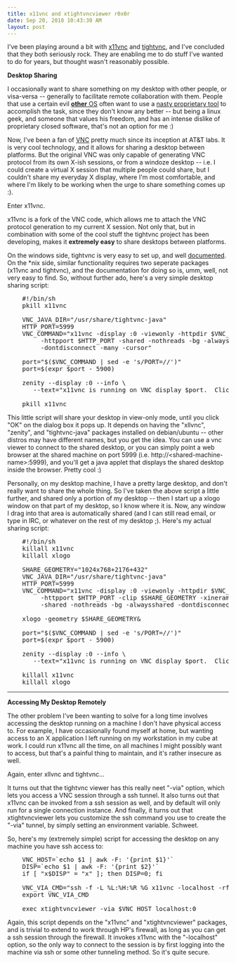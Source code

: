 ```yaml
---
title: x11vnc and xtightvncviewer r0x0r
date: Sep 20, 2018 10:43:30 AM
layout: post
---
```


I've been playing around a bit with 
<a href="http://www.karlrunge.com/x11vnc/">x11vnc</a> and
<a href="http://www.tightvnc.com/">tightvnc</a>, and I've concluded that
they both seriously rock.  They are enabling me to do stuff I've wanted to do
for years, but thought wasn't reasonably possible.

<b>Desktop Sharing</b>

I occasionally want to share something on my desktop with
other people, or visa-versa -- generally to facilitate remote collaboration with them.
People that use a certain evil <a href="http://microsoft.com"><b>other</b> OS</a>
often want to use a 
<a href="http://www.microsoft.com/windows/netmeeting/">nasty proprietary tool</a>
to accomplish the task, since they don't know any better -- but being a linux
geek, and someone that values his freedom, and has an intense dislike of
proprietary closed software, that's not an option for me :) 

Now, I've been a fan of <a href="http://www.realvnc.com/">VNC</a> pretty much since
its inception at AT&T labs.  It is very cool technology, and it allows for
sharing a desktop between platforms.  But the original VNC was only capable of
generating VNC protocol from its own X-ish sessions, or from a windoze desktop
-- i.e. I could create a virtual X session that multiple people could share, but
I couldn't share my everyday X display, where I'm most comfortable, and where I'm
likely to be working when the urge to share something comes up :).

Enter x11vnc.

x11vnc is a fork of the VNC code, which allows me to attach the VNC protocol
generation to my current X session.  Not only that, but in combination with some
of the cool stuff the tightvnc project has been developing, makes it <b>extremely
easy</b> to share desktops between platforms.

On the windows side, tightvnc is very easy to set up, and well 
<a href="http://www.tightvnc.com/winst.html">documented</a>.  On the *nix side,
similar functionality requires two seperate packages (x11vnc and tightvnc), and
the documentation for doing so is, umm, well, not very easy to find.  So, without
further ado, here's a very simple desktop sharing script:

<pre>
    #!/bin/sh
    pkill x11vnc
      
    VNC_JAVA_DIR="/usr/share/tightvnc-java"
    HTTP_PORT=5999
    VNC_COMMAND="x11vnc -display :0 -viewonly -httpdir $VNC_JAVA_DIR \
	     -httpport $HTTP_PORT -shared -nothreads -bg -alwaysshared \
	     -dontdisconnect -many -cursor"
      
    port="$($VNC_COMMAND | sed -e 's/PORT=//')"
    port=$(expr $port - 5900)
      
    zenity --display :0 --info \
	   --text="x11vnc is running on VNC display $port.  Click OK to kill"
      
    pkill x11vnc
</pre>

This little script will share your desktop in view-only mode, until you click
"OK" on the dialog box it pops up.  It depends on having the "xllvnc", "zenity",
and "tightvnc-java" packages installed on debian/ubuntu -- other distros may
have different names, but you get the idea.  You can use a vnc viewer to connect
to the shared desktop, or you can simply point a web browser at the shared
machine on port 5999 (i.e. http://&lt;shared-machine-name&gt;:5999), and you'll get a
java applet that displays the shared desktop inside the browser.  Pretty cool :)

Personally, on my desktop machine, I have a pretty large desktop, and don't
really want to share the whole thing.  So I've taken the above script a little
further, and shared only a portion of my desktop -- then I start up a xlogo
window on that part of my desktop, so I know where it is.  Now, any window I
drag into that area is automatically shared (and I can still read email, or type
in IRC, or whatever on the rest of my desktop ;).  Here's my actual sharing script:

<pre>
    #!/bin/sh
    killall x11vnc
    killall xlogo
      
    SHARE_GEOMETRY="1024x768+2176+432"
    VNC_JAVA_DIR="/usr/share/tightvnc-java"
    HTTP_PORT=5999
    VNC_COMMAND="x11vnc -display :0 -viewonly -httpdir $VNC_JAVA_DIR \
	     -httpport $HTTP_PORT -clip $SHARE_GEOMETRY -xinerama \
	     -shared -nothreads -bg -alwaysshared -dontdisconnect -many -cursor"
      
    xlogo -geometry $SHARE_GEOMETRY&
      
    port="$($VNC_COMMAND | sed -e 's/PORT=//')"
    port=$(expr $port - 5900)
      
    zenity --display :0 --info \
	   --text="x11vnc is running on VNC display $port.  Click OK to kill"
      
    killall x11vnc
    killall xlogo
</pre>

<hr>
<b>Accessing My Desktop Remotely</b>

The other problem I've been wanting to solve for a long time involves accessing
the desktop running on a machine I don't have physical access to.  For example,
I have occasionally found myself at home, but wanting access to an X application I
left running on my workstation in my cube at work.  I could run x11vnc all the
time, on all machines I might possibly want to access, but that's a painful
thing to maintain, and it's rather insecure as well.

Again, enter xllvnc and tightvnc...

It turns out that the tightvnc viewer has this really neet "-via" option, which
lets you access a VNC session through a ssh tunnel.  It also turns out that
x11vnc can be invoked from a ssh session as well, and by default will only run
for a single connection instance.  And finally, it turns out that
xtightvncviewer lets you customize the ssh command you use to create the "-via"
tunnel, by simply setting an environment variable.  Schweet.

So, here's my (extremely simple) script for accessing the desktop on any machine
you have ssh access to:

<pre>
    VNC_HOST=`echo $1 | awk -F: '{print $1}'`
    DISP=`echo $1 | awk -F: '{print $2}'`
    if [ "x$DISP" = "x" ]; then DISP=0; fi
      
    VNC_VIA_CMD="ssh -f -L %L:%H:%R %G x11vnc -localhost -rfbport 5900 -display :$DISP; sleep 5" 
    export VNC_VIA_CMD
      
    exec xtightvncviewer -via $VNC_HOST localhost:0
</pre>

Again, this script depends on the "x11vnc" and "xtightvncviewer" packages, and
is trivial to extend to work through HP's firewall, as long as you can get a ssh
session through the firewall.  It invokes x11vnc with the "-localhost" option,
so the only way to connect to the session is by first logging into the machine
via ssh or some other tunneling method.  So it's quite secure.
